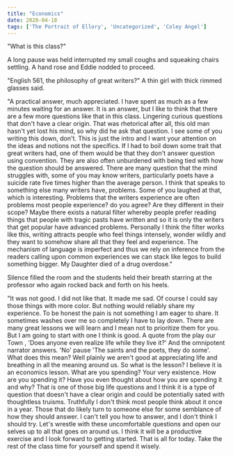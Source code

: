 ```yaml
---
title: "Economics"
date: 2020-04-18
tags: ['The Portrait of Ellory', 'Uncategorized', 'Coley Angel']
---
```


"What is this class?"

A long pause was held interrupted my small coughs and squeaking chairs settling. A hand rose and Eddie nodded to proceed.

"English 561, the philosophy of great writers?" A thin girl with thick rimmed glasses said.

"A practical answer, much appreciated. I have spent as much as a few minutes waiting for an answer. It is an answer, but I like to think that there are a few more questions like that in this class. Lingering curious questions that don't have a clear origin. That was rhetorical after all, this old man hasn't yet lost his mind, so why did he ask that question. I see some of you writing this down, don't. This is just the intro and I want your attention on the ideas and notions not the specifics. If I had to boil down some trait that great writers had, one of them would be that they don't answer question using convention. They are also often unburdened with being tied with how the question should be answered. There are many question that the mind struggles with, some of you may know writers, particularly poets have a suicide rate five times higher than the average person. I think that speaks to something else many writers have, problems. Some of you laughed at that, which is interesting. Problems that the writers experience are often problems most people experience? do you agree? Are they different in their scope? Maybe there exists a natural filter whereby people prefer reading things that people with tragic pasts have written and so it is only the writers that get popular have advanced problems. Personally I think the filter works like this, writing attracts people who feel things intensely, wonder wildly and they want to somehow share all that they feel and experience. The mechanism of language is imperfect and thus we rely on inference from the readers calling upon common experiences we can stack like legos to build something bigger. My Daughter died of a drug overdose."

Silence filled the room and the students held their breath starring at the professor who again rocked back and forth on his heels.

"It was not good. I did not like that. It made me sad. Of course I could say those things with more color. But nothing would reliably share my experience. To be honest the pain is not something I am eager to share. It sometimes washes over me so completely I have to lay down. There are many great lessons we will learn and I mean not to prioritize them for you. But I am going to start with one I think is good. A quote from the play our Town , 'Does anyone even realize life while they live it?' And the omnipotent narrator answers. 'No' pause 'The saints and the poets, they do some'. What does this mean? Well plainly we aren't good at appreciating life and breathing in all the meaning around us. So what is the lesson? I believe it is an economics lesson. What are you spending? Your very existence. How are you spending it? Have you even thought about how you are spending it and why? That is one of those big life questions and I think it is a type of question that doesn't have a clear origin and could be potentially sated with thoughtless truisms. Truthfully I don't think most people think about it once in a year. Those that do likely turn to someone else for some semblance of how they should answer. I can't tell you how to answer, and I don't think I should try. Let's wrestle with these uncomfortable questions and open our selves up to all that goes on around us. I think it will be a productive exercise and I look forward to getting started. That is all for today. Take the rest of the class time for yourself and spend it wisely.
